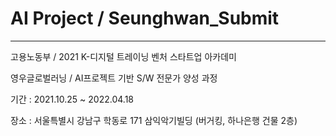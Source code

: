# AI Project / Seunghwan_Submit
* * *

고용노동부 / 2021 K-디지털 트레이닝 벤처 스타트업 아카데미

영우글로벌러닝 / AI프로젝트 기반 S/W 전문가 양성 과정

기간 : 2021.10.25 ~ 2022.04.18

장소 : 서울특별시 강남구 학동로 171 삼익악기빌딩 (버거킹, 하나은행 건물 2층)
